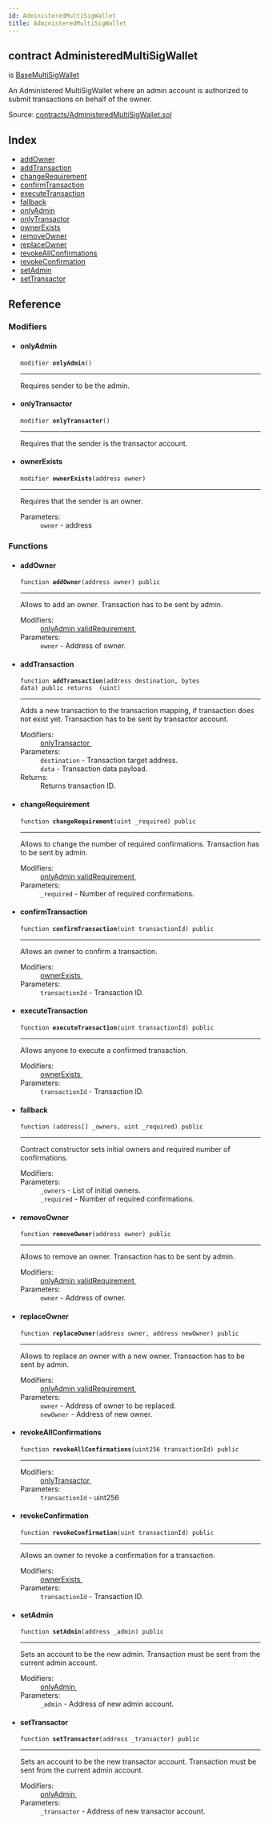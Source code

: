 ```yaml
---
id: AdministeredMultiSigWallet
title: AdministeredMultiSigWallet
---
```


<div class="contract-doc"><div class="contract"><h2 class="contract-header"><span class="contract-kind">contract</span> AdministeredMultiSigWallet</h2><p class="base-contracts"><span>is</span> <a href="BaseMultiSigWallet_BaseMultiSigWallet.html">BaseMultiSigWallet</a></p><p class="description">An Administered MultiSigWallet where an admin account is authorized to submit transactions on behalf of the owner.</p><div class="source">Source: <a href="https://github.com/levelkdev/master-property-value-token/blob/v0.1.0/contracts/AdministeredMultiSigWallet.sol" target="_blank">contracts/AdministeredMultiSigWallet.sol</a></div></div><div class="index"><h2>Index</h2><ul><li><a href="AdministeredMultiSigWallet.html#addOwner">addOwner</a></li><li><a href="AdministeredMultiSigWallet.html#addTransaction">addTransaction</a></li><li><a href="AdministeredMultiSigWallet.html#changeRequirement">changeRequirement</a></li><li><a href="AdministeredMultiSigWallet.html#confirmTransaction">confirmTransaction</a></li><li><a href="AdministeredMultiSigWallet.html#executeTransaction">executeTransaction</a></li><li><a href="AdministeredMultiSigWallet.html#">fallback</a></li><li><a href="AdministeredMultiSigWallet.html#onlyAdmin">onlyAdmin</a></li><li><a href="AdministeredMultiSigWallet.html#onlyTransactor">onlyTransactor</a></li><li><a href="AdministeredMultiSigWallet.html#ownerExists">ownerExists</a></li><li><a href="AdministeredMultiSigWallet.html#removeOwner">removeOwner</a></li><li><a href="AdministeredMultiSigWallet.html#replaceOwner">replaceOwner</a></li><li><a href="AdministeredMultiSigWallet.html#revokeAllConfirmations">revokeAllConfirmations</a></li><li><a href="AdministeredMultiSigWallet.html#revokeConfirmation">revokeConfirmation</a></li><li><a href="AdministeredMultiSigWallet.html#setAdmin">setAdmin</a></li><li><a href="AdministeredMultiSigWallet.html#setTransactor">setTransactor</a></li></ul></div><div class="reference"><h2>Reference</h2><div class="modifiers"><h3>Modifiers</h3><ul><li><div class="item modifier"><span id="onlyAdmin" class="anchor-marker"></span><h4 class="name">onlyAdmin</h4><div class="body"><code class="signature">modifier <strong>onlyAdmin</strong><span>() </span></code><hr/><div class="description"><p>Requires sender to be the admin.</p></div></div></div></li><li><div class="item modifier"><span id="onlyTransactor" class="anchor-marker"></span><h4 class="name">onlyTransactor</h4><div class="body"><code class="signature">modifier <strong>onlyTransactor</strong><span>() </span></code><hr/><div class="description"><p>Requires that the sender is the transactor account.</p></div></div></div></li><li><div class="item modifier"><span id="ownerExists" class="anchor-marker"></span><h4 class="name">ownerExists</h4><div class="body"><code class="signature">modifier <strong>ownerExists</strong><span>(address owner) </span></code><hr/><div class="description"><p>Requires that the sender is an owner.</p></div><dl><dt><span class="label-parameters">Parameters:</span></dt><dd><div><code>owner</code> - address</div></dd></dl></div></div></li></ul></div><div class="functions"><h3>Functions</h3><ul><li><div class="item function"><span id="addOwner" class="anchor-marker"></span><h4 class="name">addOwner</h4><div class="body"><code class="signature">function <strong>addOwner</strong><span>(address owner) </span><span>public </span></code><hr/><div class="description"><p>Allows to add an owner. Transaction has to be sent by admin.</p></div><dl><dt><span class="label-modifiers">Modifiers:</span></dt><dd><a href="AdministeredMultiSigWallet.html#onlyAdmin">onlyAdmin </a><a href="BaseMultiSigWallet_BaseMultiSigWallet.html#validRequirement">validRequirement </a></dd><dt><span class="label-parameters">Parameters:</span></dt><dd><div><code>owner</code> - Address of owner.</div></dd></dl></div></div></li><li><div class="item function"><span id="addTransaction" class="anchor-marker"></span><h4 class="name">addTransaction</h4><div class="body"><code class="signature">function <strong>addTransaction</strong><span>(address destination, bytes data) </span><span>public </span><span>returns  (uint) </span></code><hr/><div class="description"><p>Adds a new transaction to the transaction mapping, if transaction does not exist yet. Transaction has to be sent by transactor account.</p></div><dl><dt><span class="label-modifiers">Modifiers:</span></dt><dd><a href="AdministeredMultiSigWallet.html#onlyTransactor">onlyTransactor </a></dd><dt><span class="label-parameters">Parameters:</span></dt><dd><div><code>destination</code> - Transaction target address.</div><div><code>data</code> - Transaction data payload.</div></dd><dt><span class="label-return">Returns:</span></dt><dd>Returns transaction ID.</dd></dl></div></div></li><li><div class="item function"><span id="changeRequirement" class="anchor-marker"></span><h4 class="name">changeRequirement</h4><div class="body"><code class="signature">function <strong>changeRequirement</strong><span>(uint _required) </span><span>public </span></code><hr/><div class="description"><p>Allows to change the number of required confirmations. Transaction has to be sent by admin.</p></div><dl><dt><span class="label-modifiers">Modifiers:</span></dt><dd><a href="AdministeredMultiSigWallet.html#onlyAdmin">onlyAdmin </a><a href="BaseMultiSigWallet_BaseMultiSigWallet.html#validRequirement">validRequirement </a></dd><dt><span class="label-parameters">Parameters:</span></dt><dd><div><code>_required</code> - Number of required confirmations.</div></dd></dl></div></div></li><li><div class="item function"><span id="confirmTransaction" class="anchor-marker"></span><h4 class="name">confirmTransaction</h4><div class="body"><code class="signature">function <strong>confirmTransaction</strong><span>(uint transactionId) </span><span>public </span></code><hr/><div class="description"><p>Allows an owner to confirm a transaction.</p></div><dl><dt><span class="label-modifiers">Modifiers:</span></dt><dd><a href="AdministeredMultiSigWallet.html#ownerExists">ownerExists </a></dd><dt><span class="label-parameters">Parameters:</span></dt><dd><div><code>transactionId</code> - Transaction ID.</div></dd></dl></div></div></li><li><div class="item function"><span id="executeTransaction" class="anchor-marker"></span><h4 class="name">executeTransaction</h4><div class="body"><code class="signature">function <strong>executeTransaction</strong><span>(uint transactionId) </span><span>public </span></code><hr/><div class="description"><p>Allows anyone to execute a confirmed transaction.</p></div><dl><dt><span class="label-modifiers">Modifiers:</span></dt><dd><a href="AdministeredMultiSigWallet.html#ownerExists">ownerExists </a></dd><dt><span class="label-parameters">Parameters:</span></dt><dd><div><code>transactionId</code> - Transaction ID.</div></dd></dl></div></div></li><li><div class="item function"><span id="fallback" class="anchor-marker"></span><h4 class="name">fallback</h4><div class="body"><code class="signature">function <strong></strong><span>(address[] _owners, uint _required) </span><span>public </span></code><hr/><div class="description"><p>Contract constructor sets initial owners and required number of confirmations.</p></div><dl><dt><span class="label-modifiers">Modifiers:</span></dt><dd></dd><dt><span class="label-parameters">Parameters:</span></dt><dd><div><code>_owners</code> - List of initial owners.</div><div><code>_required</code> - Number of required confirmations.</div></dd></dl></div></div></li><li><div class="item function"><span id="removeOwner" class="anchor-marker"></span><h4 class="name">removeOwner</h4><div class="body"><code class="signature">function <strong>removeOwner</strong><span>(address owner) </span><span>public </span></code><hr/><div class="description"><p>Allows to remove an owner. Transaction has to be sent by admin.</p></div><dl><dt><span class="label-modifiers">Modifiers:</span></dt><dd><a href="AdministeredMultiSigWallet.html#onlyAdmin">onlyAdmin </a><a href="BaseMultiSigWallet_BaseMultiSigWallet.html#validRequirement">validRequirement </a></dd><dt><span class="label-parameters">Parameters:</span></dt><dd><div><code>owner</code> - Address of owner.</div></dd></dl></div></div></li><li><div class="item function"><span id="replaceOwner" class="anchor-marker"></span><h4 class="name">replaceOwner</h4><div class="body"><code class="signature">function <strong>replaceOwner</strong><span>(address owner, address newOwner) </span><span>public </span></code><hr/><div class="description"><p>Allows to replace an owner with a new owner. Transaction has to be sent by admin.</p></div><dl><dt><span class="label-modifiers">Modifiers:</span></dt><dd><a href="AdministeredMultiSigWallet.html#onlyAdmin">onlyAdmin </a><a href="BaseMultiSigWallet_BaseMultiSigWallet.html#validRequirement">validRequirement </a></dd><dt><span class="label-parameters">Parameters:</span></dt><dd><div><code>owner</code> - Address of owner to be replaced.</div><div><code>newOwner</code> - Address of new owner.</div></dd></dl></div></div></li><li><div class="item function"><span id="revokeAllConfirmations" class="anchor-marker"></span><h4 class="name">revokeAllConfirmations</h4><div class="body"><code class="signature">function <strong>revokeAllConfirmations</strong><span>(uint256 transactionId) </span><span>public </span></code><hr/><dl><dt><span class="label-modifiers">Modifiers:</span></dt><dd><a href="AdministeredMultiSigWallet.html#onlyTransactor">onlyTransactor </a></dd><dt><span class="label-parameters">Parameters:</span></dt><dd><div><code>transactionId</code> - uint256</div></dd></dl></div></div></li><li><div class="item function"><span id="revokeConfirmation" class="anchor-marker"></span><h4 class="name">revokeConfirmation</h4><div class="body"><code class="signature">function <strong>revokeConfirmation</strong><span>(uint transactionId) </span><span>public </span></code><hr/><div class="description"><p>Allows an owner to revoke a confirmation for a transaction.</p></div><dl><dt><span class="label-modifiers">Modifiers:</span></dt><dd><a href="AdministeredMultiSigWallet.html#ownerExists">ownerExists </a></dd><dt><span class="label-parameters">Parameters:</span></dt><dd><div><code>transactionId</code> - Transaction ID.</div></dd></dl></div></div></li><li><div class="item function"><span id="setAdmin" class="anchor-marker"></span><h4 class="name">setAdmin</h4><div class="body"><code class="signature">function <strong>setAdmin</strong><span>(address _admin) </span><span>public </span></code><hr/><div class="description"><p>Sets an account to be the new admin. Transaction must be sent from the current admin account.</p></div><dl><dt><span class="label-modifiers">Modifiers:</span></dt><dd><a href="AdministeredMultiSigWallet.html#onlyAdmin">onlyAdmin </a></dd><dt><span class="label-parameters">Parameters:</span></dt><dd><div><code>_admin</code> - Address of new admin account.</div></dd></dl></div></div></li><li><div class="item function"><span id="setTransactor" class="anchor-marker"></span><h4 class="name">setTransactor</h4><div class="body"><code class="signature">function <strong>setTransactor</strong><span>(address _transactor) </span><span>public </span></code><hr/><div class="description"><p>Sets an account to be the new transactor account. Transaction must be sent from the current admin account.</p></div><dl><dt><span class="label-modifiers">Modifiers:</span></dt><dd><a href="AdministeredMultiSigWallet.html#onlyAdmin">onlyAdmin </a></dd><dt><span class="label-parameters">Parameters:</span></dt><dd><div><code>_transactor</code> - Address of new transactor account.</div></dd></dl></div></div></li></ul></div></div></div>
